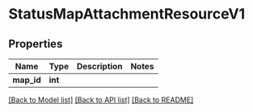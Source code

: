 # StatusMapAttachmentResourceV1

## Properties
Name | Type | Description | Notes
------------ | ------------- | ------------- | -------------
**map_id** | **int** |  | 

[[Back to Model list]](../README.md#documentation-for-models) [[Back to API list]](../README.md#documentation-for-api-endpoints) [[Back to README]](../README.md)

